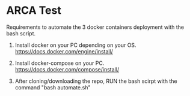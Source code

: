 # ARCA Test

Requirements to automate the 3 docker containers deployment with the bash script.

1. Install docker on your PC depending on your OS.
https://docs.docker.com/engine/install/ 


2. Install docker-compose on your PC.
https://docs.docker.com/compose/install/ 


3. After cloning/downloading the repo, RUN the bash scirpt with the command "bash automate.sh"

